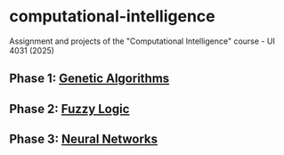 # computational-intelligence
Assignment and projects of the "Computational Intelligence" course - UI 4031 (2025)

## Phase 1: [Genetic Algorithms](./Phase%201%20Genetic%20Algorithms/)

## Phase 2: [Fuzzy Logic](./Phase%202%20Fuzzy%20Logic/)

## Phase 3: [Neural Networks](./Phase%203%20Neural%20Networks/)
